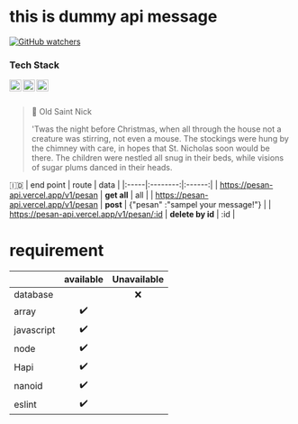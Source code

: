 # this is dummy api message
[![GitHub watchers](https://img.shields.io/github/watchers/microsoft/ML-For-Beginners.svg?style=social&label=Watch)](https://github.com/nandasafiqalfiansyah/pesan-api)

### Tech Stack
  <a href="#"><img align="left" alt="JavaScript" title="JavaScript" width="21px" src="https://upload.wikimedia.org/wikipedia/commons/9/99/Unofficial_JavaScript_logo_2.svg" /></a>
  <a href="https://nodejs.org/"><img align="left" alt="NodeJS" title="NodeJS" width="21px" src="https://seeklogo.com/images/N/nodejs-logo-FBE122E377-seeklogo.com.png" /></a>
  <a href="https://hapi.dev/"><img align="left" alt="Hapi" title="Hapi (NodeJS HTTP Framework)" width="21px" src="https://avatars.githubusercontent.com/u/3774533?s=200&v=4" /></a>
<br>
<br>
> 🎅 Old Saint Nick
>
> 'Twas the night before Christmas, when all through the house not a creature was stirring, not even a mouse. The stockings were hung by the chimney with care, in hopes that St. Nicholas soon would be there. The children were nestled all snug in their beds, while visions of sugar plums danced in their heads.


🇮🇩
| end point |  route  | data |
|:-----|:--------:|:------:|
| https://pesan-api.vercel.app/v1/pesan | **get all** | all  |
| https://pesan-api.vercel.app/v1/pesan |  **post** |  {"pesan" :"sampel your message!"} |
| https://pesan-api.vercel.app/v1/pesan/:id | **delete by id** | :id |


 # requirement
 
|   |  available  | Unavailable |
|:-----|:--------:|:------:|
|database||❌|
|array|✔️||
|javascript|✔️||
|node|✔️||
|Hapi|✔️||
|nanoid|✔️||
|eslint|✔️||
